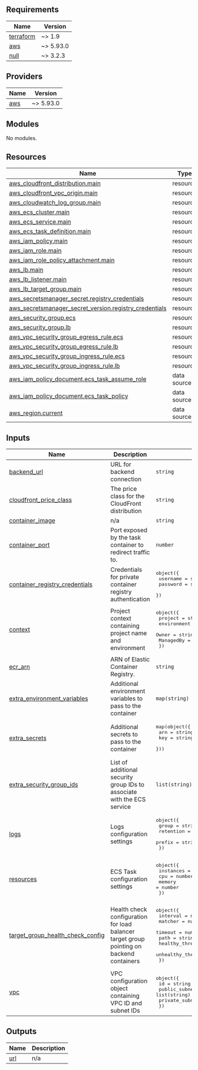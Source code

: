 <!-- BEGIN_TF_DOCS -->
## Requirements

| Name | Version |
|------|---------|
| <a name="requirement_terraform"></a> [terraform](#requirement\_terraform) | ~> 1.9 |
| <a name="requirement_aws"></a> [aws](#requirement\_aws) | ~> 5.93.0 |
| <a name="requirement_null"></a> [null](#requirement\_null) | ~> 3.2.3 |

## Providers

| Name | Version |
|------|---------|
| <a name="provider_aws"></a> [aws](#provider\_aws) | ~> 5.93.0 |

## Modules

No modules.

## Resources

| Name | Type |
|------|------|
| [aws_cloudfront_distribution.main](https://registry.terraform.io/providers/hashicorp/aws/latest/docs/resources/cloudfront_distribution) | resource |
| [aws_cloudfront_vpc_origin.main](https://registry.terraform.io/providers/hashicorp/aws/latest/docs/resources/cloudfront_vpc_origin) | resource |
| [aws_cloudwatch_log_group.main](https://registry.terraform.io/providers/hashicorp/aws/latest/docs/resources/cloudwatch_log_group) | resource |
| [aws_ecs_cluster.main](https://registry.terraform.io/providers/hashicorp/aws/latest/docs/resources/ecs_cluster) | resource |
| [aws_ecs_service.main](https://registry.terraform.io/providers/hashicorp/aws/latest/docs/resources/ecs_service) | resource |
| [aws_ecs_task_definition.main](https://registry.terraform.io/providers/hashicorp/aws/latest/docs/resources/ecs_task_definition) | resource |
| [aws_iam_policy.main](https://registry.terraform.io/providers/hashicorp/aws/latest/docs/resources/iam_policy) | resource |
| [aws_iam_role.main](https://registry.terraform.io/providers/hashicorp/aws/latest/docs/resources/iam_role) | resource |
| [aws_iam_role_policy_attachment.main](https://registry.terraform.io/providers/hashicorp/aws/latest/docs/resources/iam_role_policy_attachment) | resource |
| [aws_lb.main](https://registry.terraform.io/providers/hashicorp/aws/latest/docs/resources/lb) | resource |
| [aws_lb_listener.main](https://registry.terraform.io/providers/hashicorp/aws/latest/docs/resources/lb_listener) | resource |
| [aws_lb_target_group.main](https://registry.terraform.io/providers/hashicorp/aws/latest/docs/resources/lb_target_group) | resource |
| [aws_secretsmanager_secret.registry_credentials](https://registry.terraform.io/providers/hashicorp/aws/latest/docs/resources/secretsmanager_secret) | resource |
| [aws_secretsmanager_secret_version.registry_credentials](https://registry.terraform.io/providers/hashicorp/aws/latest/docs/resources/secretsmanager_secret_version) | resource |
| [aws_security_group.ecs](https://registry.terraform.io/providers/hashicorp/aws/latest/docs/resources/security_group) | resource |
| [aws_security_group.lb](https://registry.terraform.io/providers/hashicorp/aws/latest/docs/resources/security_group) | resource |
| [aws_vpc_security_group_egress_rule.ecs](https://registry.terraform.io/providers/hashicorp/aws/latest/docs/resources/vpc_security_group_egress_rule) | resource |
| [aws_vpc_security_group_egress_rule.lb](https://registry.terraform.io/providers/hashicorp/aws/latest/docs/resources/vpc_security_group_egress_rule) | resource |
| [aws_vpc_security_group_ingress_rule.ecs](https://registry.terraform.io/providers/hashicorp/aws/latest/docs/resources/vpc_security_group_ingress_rule) | resource |
| [aws_vpc_security_group_ingress_rule.lb](https://registry.terraform.io/providers/hashicorp/aws/latest/docs/resources/vpc_security_group_ingress_rule) | resource |
| [aws_iam_policy_document.ecs_task_assume_role](https://registry.terraform.io/providers/hashicorp/aws/latest/docs/data-sources/iam_policy_document) | data source |
| [aws_iam_policy_document.ecs_task_policy](https://registry.terraform.io/providers/hashicorp/aws/latest/docs/data-sources/iam_policy_document) | data source |
| [aws_region.current](https://registry.terraform.io/providers/hashicorp/aws/latest/docs/data-sources/region) | data source |

## Inputs

| Name | Description | Type | Default | Required |
|------|-------------|------|---------|:--------:|
| <a name="input_backend_url"></a> [backend\_url](#input\_backend\_url) | URL for backend connection | `string` | n/a | yes |
| <a name="input_cloudfront_price_class"></a> [cloudfront\_price\_class](#input\_cloudfront\_price\_class) | The price class for the CloudFront distribution | `string` | n/a | yes |
| <a name="input_container_image"></a> [container\_image](#input\_container\_image) | n/a | `string` | n/a | yes |
| <a name="input_container_port"></a> [container\_port](#input\_container\_port) | Port exposed by the task container to redirect traffic to. | `number` | n/a | yes |
| <a name="input_container_registry_credentials"></a> [container\_registry\_credentials](#input\_container\_registry\_credentials) | Credentials for private container registry authentication | <pre>object({<br/>    username = string<br/>    password = string<br/>  })</pre> | n/a | yes |
| <a name="input_context"></a> [context](#input\_context) | Project context containing project name and environment | <pre>object({<br/>    project     = string<br/>    environment = string<br/>    Owner       = string<br/>    ManagedBy   = string<br/>  })</pre> | n/a | yes |
| <a name="input_ecr_arn"></a> [ecr\_arn](#input\_ecr\_arn) | ARN of Elastic Container Registry. | `string` | n/a | yes |
| <a name="input_extra_environment_variables"></a> [extra\_environment\_variables](#input\_extra\_environment\_variables) | Additional environment variables to pass to the container | `map(string)` | n/a | yes |
| <a name="input_extra_secrets"></a> [extra\_secrets](#input\_extra\_secrets) | Additional secrets to pass to the container | <pre>map(object({<br/>    arn = string<br/>    key = string<br/>  }))</pre> | n/a | yes |
| <a name="input_extra_security_group_ids"></a> [extra\_security\_group\_ids](#input\_extra\_security\_group\_ids) | List of additional security group IDs to associate with the ECS service | `list(string)` | n/a | yes |
| <a name="input_logs"></a> [logs](#input\_logs) | Logs configuration settings | <pre>object({<br/>    group     = string<br/>    retention = number<br/>    prefix    = string<br/>  })</pre> | n/a | yes |
| <a name="input_resources"></a> [resources](#input\_resources) | ECS Task configuration settings | <pre>object({<br/>    instances = number<br/>    cpu       = number<br/>    memory    = number<br/>  })</pre> | n/a | yes |
| <a name="input_target_group_health_check_config"></a> [target\_group\_health\_check\_config](#input\_target\_group\_health\_check\_config) | Health check configuration for load balancer target group pointing on backend containers | <pre>object({<br/>    interval            = number<br/>    matcher             = number<br/>    timeout             = number<br/>    path                = string<br/>    healthy_threshold   = number<br/>    unhealthy_threshold = number<br/>  })</pre> | n/a | yes |
| <a name="input_vpc"></a> [vpc](#input\_vpc) | VPC configuration object containing VPC ID and subnet IDs | <pre>object({<br/>    id                 = string<br/>    public_subnet_ids  = list(string)<br/>    private_subnet_ids = list(string)<br/>  })</pre> | n/a | yes |

## Outputs

| Name | Description |
|------|-------------|
| <a name="output_url"></a> [url](#output\_url) | n/a |
<!-- END_TF_DOCS -->
